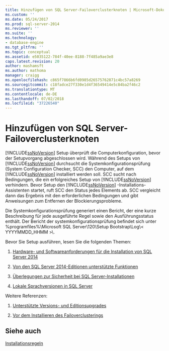```yaml
---
title: Hinzufügen von SQL Server-Failoverclusterknoten | Microsoft-Dokumentation
ms.custom: ''
ms.date: 05/24/2017
ms.prod: sql-server-2014
ms.reviewer: ''
ms.suite: ''
ms.technology:
- database-engine
ms.tgt_pltfrm: ''
ms.topic: conceptual
ms.assetid: e5035122-784f-40ee-8188-7f485a9ae3e8
caps.latest.revision: 20
author: mashamsft
ms.author: mathoma
manager: craigg
ms.openlocfilehash: c865f7866b6fd0985d26575762871c4bc57a8269
ms.sourcegitcommit: c18fadce27f330e1d4f36549414e5c84ba2f46c2
ms.translationtype: MT
ms.contentlocale: de-DE
ms.lasthandoff: 07/02/2018
ms.locfileid: "37226540"
---
```

# <a name="add-sql-server-failover-cluster-node"></a>Hinzufügen von SQL Server-Failoverclusterknoten
  [!INCLUDE[ssNoVersion](../../includes/ssnoversion-md.md)] Setup überprüft die Computerkonfiguration, bevor der Setupvorgang abgeschlossen wird. Während des Setups von [!INCLUDE[ssNoVersion](../../includes/ssnoversion-md.md)] durchsucht die Systemkonfigurationsprüfung (System Configuration Checker, SCC) den Computer, auf dem [!INCLUDE[ssNoVersion](../../includes/ssnoversion-md.md)] installiert werden soll. SCC sucht nach Bedingungen, die ein erfolgreiches Setup von [!INCLUDE[ssNoVersion](../../includes/ssnoversion-md.md)] verhindern. Bevor Setup den [!INCLUDE[ssNoVersion](../../includes/ssnoversion-md.md)] -Installations-Assistenten startet, ruft SCC den Status jedes Elements ab. SCC vergleicht dann das Ergebnis mit den erforderlichen Bedingungen und gibt Anweisungen zum Entfernen der Blockierungsprobleme.  
  
 Die Systemkonfigurationsprüfung generiert einen Bericht, der eine kurze Beschreibung für jede ausgeführte Regel sowie den Ausführungsstatus enthält. Der Bericht der systemkonfigurationsprüfung befindet sich unter %programfiles%\Microsoft SQL Server\120\Setup Bootstrap\Log\\< YYYYMMDD_HHMM >\\.  
  
 Bevor Sie Setup ausführen, lesen Sie die folgenden Themen:  
  
1.  [Hardware- und Softwareanforderungen für die Installation von SQL Server 2014](hardware-and-software-requirements-for-installing-sql-server.md)  
  
2.  [Von den SQL Server 2014-Editionen unterstützte Funktionen](../../../2014/getting-started/features-supported-by-the-editions-of-sql-server-2014.md)  
  
3.  [Überlegungen zur Sicherheit bei SQL Server-Installationen](../../../2014/sql-server/install/security-considerations-for-a-sql-server-installation.md)  
  
4.  [Lokale Sprachversionen in SQL Server](../../../2014/sql-server/install/local-language-versions-in-sql-server.md)  
  
 Weitere Referenzen:  
  
1.  [Unterstützte Versions- und Editionsupgrades](../../database-engine/install-windows/supported-version-and-edition-upgrades.md)  
  
2.  [Vor dem Installieren des Failoverclusterings](../failover-clusters/install/before-installing-failover-clustering.md)  
  
## <a name="see-also"></a>Siehe auch  
 [Installationsregeln](../../../2014/sql-server/install/install-rules.md)  
  
  

